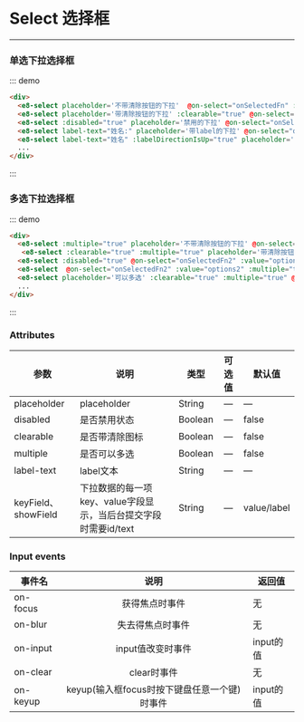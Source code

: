 # Select 选择框
----
### 单选下拉选择框

<script>
  //验证例子组件的可用性  如果这里不引入组件与定义事件 直接使用的话 事件会失效(尤其是组件里还有子组件的时候)
import Input from '../../packages/input';
import E8Select from '../../packages/select';
export default {
  data() {
    return {
      options:[{value: '1',label: 'New York1'},{value: '2',label: 'New York2'},],
      options2:[{id: '1',text: 'New York1'},{id: '2',text: 'New York2'},{id: '3',text: 'New York3'},{id: '4',text: 'New York5'},],
      options3:[{value: '1',label: 'New York1'},{value: '2',label: 'New York2'},{value: '3',label: 'New York3'},{value: '4',label: 'New York2'},{value: '5',label: 'New York3'},{value: '6',label: 'New York3'},{value: '7',label: 'New York7'},{value: '8',label: 'New York3'}]
    };
  },
  methods: {
    inputHnaderrr(e) {
      console.log("sddd", e.target.value)
    },
    onClearVlaue(e) {
       console.log("清除了")
    },
    onSelectedFn(item) {
       console.log("item",item)
    },
    onSelectedFn2(item) {
       console.log("item2",item)
    },
    onSelectedFn3(item) {
       console.log("item3",item)
    }
  },
  components: {
    Input,
    // E8Select
  }
};
</script>

<div class="demo-block">
  <div>
    <e8-select placeholder='不带清除按钮的下拉'  @on-select="onSelectedFn" :value="options"></e8-select>
  </div>
  <div class="m-10">
    <e8-row  type="flex" justify="space-between">
      <e8-select placeholder='带清除按钮的下拉' :clearable="true" @on-select="onSelectedFn" :value="options"></e8-select>
    </e8-row>
  </div>
  <div class="m-10">
    <e8-row  type="flex" justify="space-between">
      <e8-select :disabled="true" placeholder='禁用的下拉' @on-select="onSelectedFn2" :value="options2" keyField="id" showField="text"></e8-select>
    </e8-row>
  </div>
  <div class="m-10">
    <e8-row  type="flex" justify="space-between">
      <e8-select label-text="姓名:" placeholder='带label的下拉' @on-select="onSelectedFn2" :value="options2" keyField="id" showField="text"></e8-select>
    </e8-row>
  </div>
  <div class="m-10">
    <e8-row  type="flex" justify="space-between">
      <e8-select label-text="姓名" :labelDirectionIsUp="true" placeholder='label在上方的下拉' @on-select="onSelectedFn2" :value="options2" keyField="id" showField="text"></e8-select>
    </e8-row>

  </div>
</div>

::: demo
```html
<div>
  <e8-select placeholder='不带清除按钮的下拉'  @on-select="onSelectedFn" :value="options"></e8-select>
  <e8-select placeholder='带清除按钮的下拉' :clearable="true" @on-select="onSelectedFn" :value="options"></e8-select>
  <e8-select :disabled="true" placeholder='禁用的下拉' @on-select="onSelectedFn2" :value="options2" keyField="id" showField="text"></e8-select>
  <e8-select label-text="姓名:" placeholder='带label的下拉' @on-select="onSelectedFn2" :value="options2" keyField="id" showField="text"></e8-select>
  <e8-select label-text="姓名" :labelDirectionIsUp="true" placeholder='label在上方的下拉' @on-select="onSelectedFn2" :value="options2" keyField="id" showField="text"></e8-select>
  ...
</div>
```
:::

### 多选下拉选择框
<div class="demo-block">
  <div class="m-10">
    <e8-row  type="flex" justify="space-between">
      <e8-select :multiple="true" placeholder='不带清除按钮的下拉' @on-select="onSelectedFn2" :value="options" ></e8-select>
    </e8-row>
  </div>
  <div class="m-10">
    <e8-row  type="flex" justify="space-between">
      <e8-select :clearable="true" :multiple="true" placeholder='带清除按钮的下拉' @on-select="onSelectedFn2" :value="options" ></e8-select>
    </e8-row>
  </div>
   <div class="m-10">
      <e8-select :disabled="true" @on-select="onSelectedFn2" :value="options2" keyField="id" showField="text"></e8-select>
  </div>
   <div class="m-10">
      <e8-select  @on-select="onSelectedFn2" :value="options2" :multiple="true" keyField="id" showField="text"></e8-select>
  </div>
  <div class="m-10">
      <e8-select placeholder='可以多选' :clearable="true" :multiple="true" @on-select="onSelectedFn3" :value="options3"></e8-select>
  </div>
   <e8-row  type="flex" justify="space-between">
       <e8-select placeholder='可以多选' :clearable="true" :multiple="true" @on-select="onSelectedFn3" :value="options3"></e8-select>
        <e8-select placeholder='可以多选' :clearable="true" :multiple="true" @on-select="onSelectedFn3" :value="options3"></e8-select>
  </e8-row>
      
</div>

::: demo
```html
<div>
  <e8-select :multiple="true" placeholder='不带清除按钮的下拉' @on-select="onSelectedFn2" :value="options" ></e8-select>
   <e8-select :clearable="true" :multiple="true" placeholder='带清除按钮的下拉' @on-select="onSelectedFn2" :value="options" ></e8-select>
  <e8-select :disabled="true" @on-select="onSelectedFn2" :value="options2" keyField="id" showField="text"></e8-select>
  <e8-select  @on-select="onSelectedFn2" :value="options2" :multiple="true" keyField="id" showField="text"></e8-select>
  <e8-select placeholder='可以多选' :clearable="true" :multiple="true" @on-select="onSelectedFn3" :value="options3"></e8-select>
  ...
</div>
```
:::

### Attributes

| 参数      | 说明    | 类型      |可选值       | 默认值   |
|---------- |-------- |---------- |:----------:|-------- |
| placeholder  |placeholder | String   |  —  |  —  |
| disabled  | 是否禁用状态    | Boolean   | —   | false   |
| clearable  |是否带清除图标 | Boolean   |  —  |  false  |
| multiple  |是否可以多选 | Boolean   |  —  |  false  |
| label-text  |label文本 | String   |  —  |  —   |
| keyField、showField  |下拉数据的每一项key、value字段显示，当后台提交字段时需要id/text | String   |  —  |  value/label   |



### Input events


| 事件名      | 说明    | 返回值      |
|---------- |:--------:|---------- |
| on-focus  |获得焦点时事件 | 无   | 
| on-blur  |失去得焦点时事件 | 无   | 
| on-input  |input值改变时事件 | input的值   | 
| on-clear  |clear时事件 | 无   | 
| on-keyup  |keyup(输入框focus时按下键盘任意一个键)时事件 | input的值   | 
